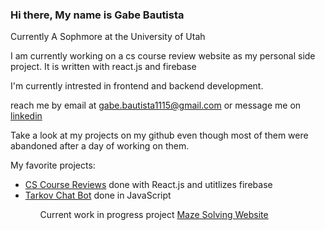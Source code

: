 ### Hi there, My name is Gabe Bautista

Currently A Sophmore at the University of Utah

I am currently working on a cs course review website as my personal side project. It is written with react.js and firebase

I'm currently intrested in frontend and backend development.

reach me by email at gabe.bautista1115@gmail.com or message me on <a href="https://www.linkedin.com/in/gabriel-bautista-7b99201a2/">linkedin</a>

Take a look at my projects on my github even though most of them were abandoned after a day of working on them.

My favorite projects:
<ul>
  <li><a href="https://github.com/gabebautista11/uofu-cs-class-reviews">CS Course Reviews</a> done with React.js and utitlizes firebase</li> 
  <li><a href="https://github.com/gabebautista11/TarkovChatBot">Tarkov Chat Bot</a> done in JavaScript </li>
<ul>
  
 Current work in progress project <a href="https://github.com/gabebautista11/Maze-Solving-Alogrithm">Maze Solving Website</a>
<!--
**gabebautista11/gabebautista11** is a ✨ _special_ ✨ repository because its `README.md` (this file) appears on your GitHub profile.

Here are some ideas to get you started:

- 🔭 I’m currently working on ...
- 🌱 I’m currently learning ...
- 👯 I’m looking to collaborate on ...
- 🤔 I’m looking for help with ...
- 💬 Ask me about ...
- 📫 How to reach me: ...
- 😄 Pronouns: ...
- ⚡ Fun fact: ...
-->
